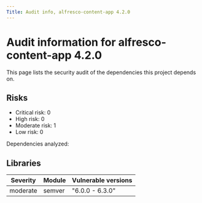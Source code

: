 ```yaml
---
Title: Audit info, alfresco-content-app 4.2.0
---
```


# Audit information for alfresco-content-app 4.2.0

This page lists the security audit of the dependencies this project depends on.

## Risks

- Critical risk: 0
- High risk: 0
- Moderate risk: 1
- Low risk: 0

Dependencies analyzed: 

## Libraries

| Severity | Module | Vulnerable versions |
| --- | --- | --- |
|moderate | semver | &#34;6.0.0 - 6.3.0&#34; |


